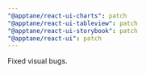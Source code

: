 ```yaml
---
"@apptane/react-ui-charts": patch
"@apptane/react-ui-tableview": patch
"@apptane/react-ui-storybook": patch
"@apptane/react-ui": patch
---
```


Fixed visual bugs.
